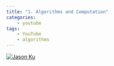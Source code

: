 ```yaml
---
title: "1. Algorithms and Computation"
categories:
    - youtube
tags:
    - YouTube
    - algorithms
---
```


[![Jason Ku](https://img.youtube.com/vi/ZA-tUyM_y7s/0.jpg)](https://www.youtube.com/watch?v=ZA-tUyM_y7s "Everything Is AWESOME")
